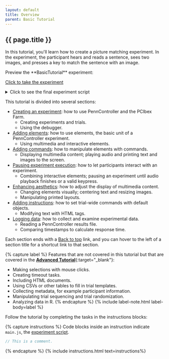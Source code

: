 ```yaml
---
layout: default
title: Overview
parent: Basic Tutorial
---
```


## {{ page.title }}

In this tutorial, you'll learn how to create a picture matching experiment. In the experiment, the participant hears and reads a sentence, sees two images, and presses a key to match the sentence with an image.

<div class="border-grey-dk-000 px-4 pb-4" markdown="1">
Preview the **BasicTutorial** experiment:

<p class="text-delta collapsible-block">
  <a href="https://expt.pcibex.net/ibexexps/angelicapan/BasicTutorial/experiment.html" target="_blank">Click to take the experiment</a>
</p> 

<details markdown="block">
<summary class="text-delta collapsible-block">Click to see the final experiment script</summary>
<pre><code class="language-javascript"> 
// This is the BasicTutorial experiment.
// Type code below this line.

// Remove command prefix
PennController.ResetPrefix(null)

// Turn off debugger
DebugOff()

// Welcome screen
newTrial("welcome",
    defaultText
        .center()
        .print()
    ,
    newText("instructions-1", "&lt;p&gt;Welcome!&lt;/p&gt;")
    ,
    newText("instructions-2", "&lt;p&gt;In this experiment, you will match a sentence with an image. You will hear and read a sentence, and see two images.&lt;/p&gt;")
    ,
    newText("instructions-3", "Press the &lt;b&gt;F&lt;/b&gt; key if the sentence matches the image on the left.")
    ,
    newText("instructions-4", "Press the &lt;b&gt;J&lt;/b&gt; key if the sentence matches the image on the right.")
    ,
    newText("instructions-5", "&lt;p&gt;Click the Spacebar to start the experiment.&lt;/p&gt;")
    ,
    newKey("wait", " ")
        .wait()
)

// Experimental trial
newTrial("experimental-trial",
    newAudio("description", "2fishRoundTank.mp3")
        .play()
    ,
    newText("fish-description", "The fish swim in a tank which is perfectly round.")
        .center()
        .unfold(2600)
    ,
    newImage("fish-round", "2fishRoundTank.png")
        .size(200, 200)
    ,
    newImage("fish-square", "1fishSquareTank.png")
        .size(200, 200)
    ,
   	newCanvas("side-by-side", 450,200)
        .add(  0, 0, getImage("fish-round"))
        .add(250, 0, getImage("fish-square"))
        .center()
        .print()
    ,
    newKey("keypress", "FJ")
        .wait()
        .log()
    ,
    getAudio("description")
        .wait("first")
)
</code></pre>
</details>
</div>

This tutorial is divided into several sections:

+ [Creating an experiment](#creating-an-experiment): how to use PennController and the PCIbex Farm.
  + Creating experiments and trials.
  + Using the debugger.
+ [Adding elements](#adding-elements): how to use elements, the basic unit of a PennController experiment.
  + Using multimedia and interactive elements.
+ [Adding commands](#adding-commands): how to manipulate elements with commands.
  + Displaying multimedia content; playing audio and printing text and images to the screen.
+ [Pausing experiment execution](#pausing-experiment-execution): how to let participants interact with an experiment.
  + Combining interactive elements; pausing an experiment until audio playback finishes or a valid keypress.
+ [Enhancing aesthetics](#enhancing-aesthetics): how to adjust the display of multimedia content.
  + Changing elements visually; centering text and resizing images.
  + Manipulating printed layouts.
+ [Adding instructions](#adding-instructions): how to set trial-wide commands with default objects.
  + Modifying text with HTML tags.
+ [Logging data](#logging-data): how to collect and examine experimental data.
  + Reading a PennController results file.
  + Comparing timestamps to calculate response time.

Each section ends with a <span class="text-delta"><a href="#">Back to top</a></span> link, and you can hover to the left of a section title for a shortcut link to that section.

{% capture label %}
Features that are not covered in this tutorial but that are covered in the [**Advanced Tutorial**]({{site.baseurl}}/docs/advanced-tutorial){:target="_blank"}:

+ Making selections with mouse clicks.
+ Creating timeout tasks.
+ Including HTML documents.
+ Using CSVs or other tables to fill in trial templates.
+ Collecting metadata, for example participant information.
+ Manipulating trial sequencing and trial randomization.
+ Analyzing data in R.
{% endcapture %}
{% include label-note.html label-body=label %}

Follow the tutorial by completing the tasks in the <span class="label label-purple">instructions</span> blocks:

{% capture instructions %}
Code blocks inside an instruction indicate `main.js`, the [experiment script](#editing-an-experiment).

```javascript
// This is a comment.
```
{% endcapture %}
{% include instructions.html text=instructions%}
